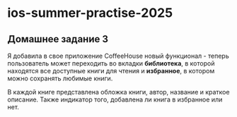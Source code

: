 # ios-summer-practise-2025

## Домашнее задание 3 ##

Я добавила в свое приложение CoffeeHouse новый функционал - теперь пользователь может переходить во вкладки **библиотека**, в которой находятся все доступные книги для чтения и **избранное**, в котором можно сохранять любимые книги. 

В каждой книге представлена обложка книги, автор, название и краткое описание. Также индикатор того, добавлена ли книга в избранное или нет.

